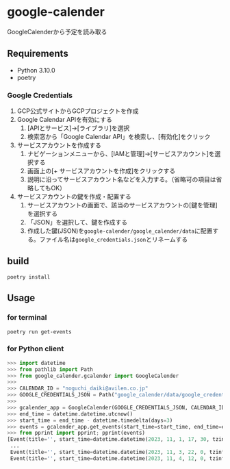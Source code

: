 # google-calender

GoogleCalenderから予定を読み取る

## Requirements

- Python 3.10.0
- poetry

### Google Credentials

1. GCP公式サイトからGCPプロジェクトを作成
1. Google Calendar APIを有効にする
    1. [APIとサービス]→[ライブラリ]を選択
    1. 検索窓から「Google Calendar API」を検索し、[有効化]をクリック
1. サービスアカウントを作成する
    1. ナビゲーションメニューから、[IAMと管理]→[サービスアカウント]を選択する
    1. 画面上の[+ サービスアカウントを作成]をクリックする
    1. 説明に沿ってサービスアカウント名などを入力する。（省略可の項目は省略してもOK）
1. サービスアカウントの鍵を作成・配置する
    1. サービスアカウントの画面で、該当のサービスアカウントの[鍵を管理]を選択する
    1. 「JSON」を選択して、鍵を作成する
    1. 作成した鍵(JSON)を`google-calender/google_calender/data`に配置する。ファイル名は`google_credentials.json`とリネームする

## build

`poetry install`

## Usage

### for terminal

`poetry run get-events`

### for Python client

```python
>>> import datetime
>>> from pathlib import Path
>>> from google_calender.gcalender import GoogleCalender
>>> 
>>> CALENDAR_ID = "noguchi_daiki@avilen.co.jp"
>>> GOOGLE_CREDENTIALS_JSON = Path("google_calender/data/google_credentials.json")
>>>
>>> gcalender_app = GoogleCalender(GOOGLE_CREDENTIALS_JSON, CALENDAR_ID)
>>> end_time = datetime.datetime.utcnow()
>>> start_time = end_time - datetime.timedelta(days=3)
>>> events = gcalender_app.get_events(start_time=start_time, end_time=end_time)
>>> from pprint import pprint; pprint(events)
[Event(title='', start_time=datetime.datetime(2023, 11, 1, 17, 30, tzinfo=TzInfo(+09:00)), end_time=datetime.datetime(2023, 11, 1, 20, 0, tzinfo=TzInfo(+09:00))),
 ...
 Event(title='', start_time=datetime.datetime(2023, 11, 3, 22, 0, tzinfo=TzInfo(+09:00)), end_time=datetime.datetime(2023, 11, 3, 22, 30, tzinfo=TzInfo(+09:00))),
 Event(title='', start_time=datetime.datetime(2023, 11, 4, 12, 0, tzinfo=TzInfo(+09:00)), end_time=datetime.datetime(2023, 11, 4, 13, 0, tzinfo=TzInfo(+09:00)))]
```
